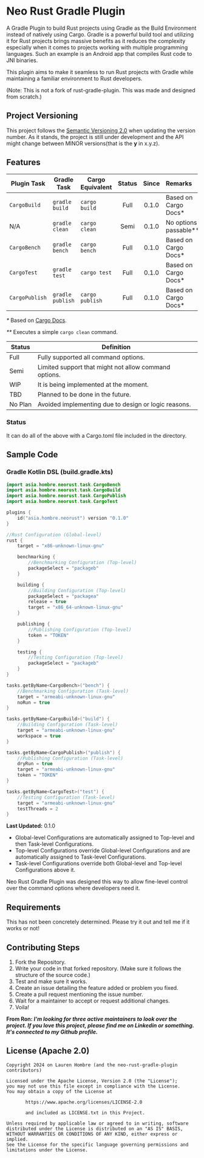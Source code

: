 # Neo Rust Gradle Plugin
A Gradle Plugin to build Rust projects using Gradle as the Build Environment instead of natively using Cargo.
Gradle is a powerful build tool and utilizing it for Rust projects brings massive benefits as it reduces the complexity
especially when it comes to projects working with multiple programming languages. Such an example is an Android app that
compiles Rust code to JNI binaries.

This plugin aims to make it seamless to run Rust projects with Gradle while maintaining a familiar environment to Rust
developers.

(Note: This is not a fork of rust-gradle-plugin. This was made and designed from scratch.)

## Project Versioning
This project follows the [Semantic Versioning 2.0](https://semver.org/) when updating the version number. As it stands,
the project is still under development and the API might change between MINOR versions(that is the **y** in x.y.z).

## Features

| Plugin Task    | Gradle Task      | Cargo Equivalent | Status | Since | Remarks               |
|----------------|------------------|------------------|:------:|:-----:|:----------------------|
| `CargoBuild`   | `gradle build`   | `cargo build`    |  Full  | 0.1.0 | Based on Cargo Docs*  |
| N/A            | `gradle clean`   | `cargo clean`    |  Semi  | 0.1.0 | No options passable** |
| `CargoBench`   | `gradle bench`   | `cargo bench`    |  Full  | 0.1.0 | Based on Cargo Docs*  |
| `CargoTest`    | `gradle test`    | `cargo test`     |  Full  | 0.1.0 | Based on Cargo Docs*  |
| `CargoPublish` | `gradle publish` | `cargo publish`  |  Full  | 0.1.0 | Based on Cargo Docs*  |

_*_ Based on [Cargo Docs](https://doc.rust-lang.org/cargo/commands).

_**_ Executes a simple `cargo clean` command.

| Status  | Definition                                            |
|---------|-------------------------------------------------------|
| Full    | Fully supported all command options.                  |
| Semi    | Limited support that might not allow command options. |
| WIP     | It is being implemented at the moment.                |
| TBD     | Planned to be done in the future.                     |
| No Plan | Avoided implementing due to design or logic reasons.  |

### Status
It can do all of the above with a Cargo.toml file included in the directory.

## Sample Code
### Gradle Kotlin DSL (build.gradle.kts)
```kotlin
import asia.hombre.neorust.task.CargoBench
import asia.hombre.neorust.task.CargoBuild
import asia.hombre.neorust.task.CargoPublish
import asia.hombre.neorust.task.CargoTest

plugins {
    id("asia.hombre.neorust") version "0.1.0"
}

//Rust Configuration (Global-level)
rust {
    target = "x86-unknown-linux-gnu"

    benchmarking {
        //Benchmarking Configuration (Top-level)
        packageSelect = "packageb"
    }

    building {
        //Building Configuration (Top-level)
        packageSelect = "packagea"
        release = true
        target = "x86_64-unknown-linux-gnu"
    }

    publishing {
        //Publishing Configuration (Top-level)
        token = "TOKEN"
    }

    testing {
        //Testing Configuration (Top-level)
        packageSelect = "packageb"
    }
}

tasks.getByName<CargoBench>("bench") {
    //Benchmarking Configuration (Task-level)
    target = "armeabi-unknown-linux-gnu"
    noRun = true
}

tasks.getByName<CargoBuild>("build") {
    //Building Configuration (Task-level)
    target = "armeabi-unknown-linux-gnu"
    workspace = true
}

tasks.getByName<CargoPublish>("publish") {
    //Publishing Configuration (Task-level)
    dryRun = true
    target = "armeabi-unknown-linux-gnu"
    token = "TOKEN"
}

tasks.getByName<CargoTest>("test") {
    //Testing Configuration (Task-level)
    target = "armeabi-unknown-linux-gnu"
    testThreads = 2
}
```

**Last Updated:** 0.1.0

* Global-level Configurations are automatically assigned to Top-level and then Task-level Configurations.
* Top-level Configurations override Global-level Configurations and are automatically assigned to Task-level Configurations.
* Task-level Configurations override both Global-level and Top-level Configurations above it.

Neo Rust Gradle Plugin was designed this way to allow fine-level control over the command options where developers need
it.

## Requirements
This has not been concretely determined. Please try it out and tell me if it works or not!

## Contributing Steps
1. Fork the Repository.
2. Write your code in that forked repository. (Make sure it follows the structure of the source code.)
3. Test and make sure it works.
4. Create an issue detailing the feature added or problem you fixed.
5. Create a pull request mentioning the issue number.
6. Wait for a maintainer to accept or request additional changes.
7. Voila!

**From Ron: _I'm looking for three active maintainers to look over the project. If you love this project, please find me on
Linkedin or something. It's connected to my Github profile._**

## License (Apache 2.0)
```text
Copyright 2024 on Lauren Hombre (and the neo-rust-gradle-plugin contributors)

Licensed under the Apache License, Version 2.0 (the "License");
you may not use this file except in compliance with the License.
You may obtain a copy of the License at

       https://www.apache.org/licenses/LICENSE-2.0
       
       and included as LICENSE.txt in this Project.

Unless required by applicable law or agreed to in writing, software
distributed under the License is distributed on an "AS IS" BASIS,
WITHOUT WARRANTIES OR CONDITIONS OF ANY KIND, either express or implied.
See the License for the specific language governing permissions and
limitations under the License.
```